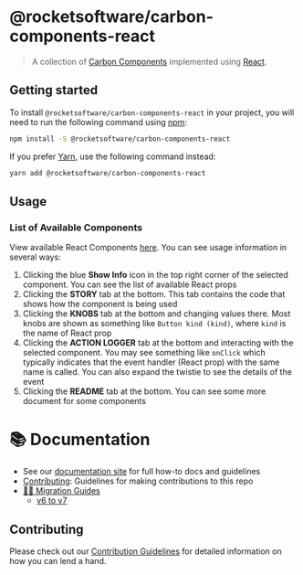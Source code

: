 # @rocketsoftware/carbon-components-react

> A collection of
> [Carbon Components](https://github.com/rocketsoftware/carbon/tree/master/packages/components)
> implemented using [React](https://reactjs.org/).

## Getting started

To install `@rocketsoftware/carbon-components-react` in your project, you will
need to run the following command using [npm](https://www.npmjs.com/):

```bash
npm install -S @rocketsoftware/carbon-components-react
```

If you prefer [Yarn](https://yarnpkg.com/en/), use the following command
instead:

```bash
yarn add @rocketsoftware/carbon-components-react
```

## Usage

### List of Available Components

View available React Components [here](http://react.carbondesignsystem.com). You
can see usage information in several ways:

1. Clicking the blue **Show Info** icon in the top right corner of the selected
   component. You can see the list of available React props
2. Clicking the **STORY** tab at the bottom. This tab contains the code that
   shows how the component is being used
3. Clicking the **KNOBS** tab at the bottom and changing values there. Most
   knobs are shown as something like `Button kind (kind)`, where `kind` is the
   name of React prop
4. Clicking the **ACTION LOGGER** tab at the bottom and interacting with the
   selected component. You may see something like `onClick` which typically
   indicates that the event handler (React prop) with the same name is called.
   You can also expand the twistie to see the details of the event
5. Clicking the **README** tab at the bottom. You can see some more document for
   some components

# :books: Documentation

- See our
  [documentation site](https://www.carbondesignsystem.com/get-started/develop/react)
  for full how-to docs and guidelines
- [Contributing](/.github/CONTRIBUTING.md): Guidelines for making contributions
  to this repo
- [🏃‍♀️ Migration Guides](./docs/migration)
  - [v6 to v7](./docs/migration/migrate-to-7.x.md)

## Contributing

Please check out our [Contribution Guidelines](/.github/CONTRIBUTING.md) for
detailed information on how you can lend a hand.
